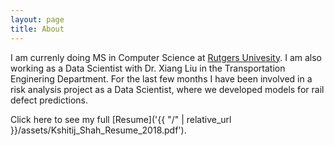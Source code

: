 ```yaml
---
layout: page
title: About
---
```


I am currenly doing MS in Computer Science at [Rutgers Univesity](rutgers.edu). I am also working as a Data Scientist with Dr. Xiang Liu in the Transportation Enginering Department. For the last few months I have been involved in a risk analysis project as a Data Scientist, where we developed models for rail defect predictions.

Click here to see my full [Resume]('{{ "/" | relative_url }}/assets/Kshitij_Shah_Resume_2018.pdf').




